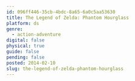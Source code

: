 ```yaml
---
id: 096ff446-35cb-4bdc-8a65-6a0c5aa53630
title: The Legend of Zelda: Phantom Hourglass
platform: ds
genre:
  - action-adventure
digital: false
physical: true
guide: false
pending: false
posted: 2014-02-10
slug: the-legend-of-zelda-phantom-hourglass
---
```

